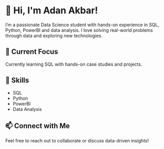 # 👋 Hi, I'm Adan Akbar!

I’m a passionate Data Science student with hands-on experience in SQL, Python, PowerBI and data analysis. I love solving real-world problems through data and exploring new technologies.

## 🌱 Current Focus  
Currently learning SQL with hands-on case studies and projects.

## 🔧 Skills
- SQL
- Python
- PowerBI
- Data Analysis
  

## 📫 Connect with Me
Feel free to reach out to collaborate or discuss data-driven insights!
